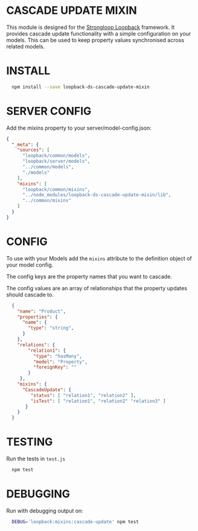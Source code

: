 CASCADE UPDATE MIXIN
================

This module is designed for the [Strongloop Loopback](https://github.com/strongloop/loopback) framework. It provides cascade update functionality with a simple configuration on your models. This can be used to keep property values synchronised across related models.

INSTALL
================

```bash
  npm install --save loopback-ds-cascade-update-mixin
```

SERVER CONFIG
=============
Add the mixins property to your server/model-config.json:

```json
{
  "_meta": {
    "sources": [
      "loopback/common/models",
      "loopback/server/models",
      "../common/models",
      "./models"
    ],
    "mixins": [
      "loopback/common/mixins",
      "../node_modules/loopback-ds-cascade-update-mixin/lib",
      "../common/mixins"
    ]
  }
}
```

CONFIG
=============

To use with your Models add the `mixins` attribute to the definition object of your model config.

The config keys are the property names that you want to cascade.

The config values are an array of relationships that the property updates should cascade to.


```json
  {
    "name": "Product",
    "properties": {
      "name": {
        "type": "string",
      }
    },
    "relations": {
        "relation1": {
          "type": "hasMany",
          "model": "Property",
          "foreignKey": ""
        }
     },
    "mixins": {
      "CascadeUpdate": {
         "status": [ "relation1", "relation2" ],
         "isTest": [ "relation1", "relation2" "relation3" ]
       }
    }
  }
```

TESTING
=============

Run the tests in `test.js`

```bash
  npm test
```

DEBUGGING
=============

Run with debugging output on:

```bash
  DEBUG='loopback:mixins:cascade-update' npm test
```
